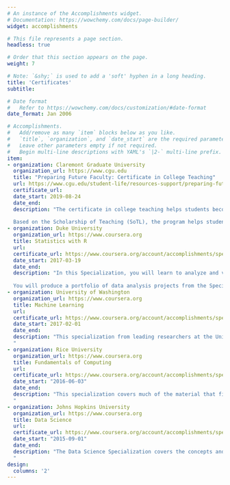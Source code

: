 ```yaml
---
# An instance of the Accomplishments widget.
# Documentation: https://wowchemy.com/docs/page-builder/
widget: accomplishments

# This file represents a page section.
headless: true

# Order that this section appears on the page.
weight: 7

# Note: `&shy;` is used to add a 'soft' hyphen in a long heading.
title: 'Certificates'
subtitle:

# Date format
#   Refer to https://wowchemy.com/docs/customization/#date-format
date_format: Jan 2006

# Accomplishments.
#   Add/remove as many `item` blocks below as you like.
#   `title`, `organization`, and `date_start` are the required parameters.
#   Leave other parameters empty if not required.
#   Begin multi-line descriptions with YAML's `|2-` multi-line prefix.
item:
- organization: Claremont Graduate University
  organization_url: https://www.cgu.edu
  title: "Preparing Future Faculty: Certificate in College Teaching"
  url: https://www.cgu.edu/student-life/resources-support/preparing-future-faculty
  certificate_url: 
  date_start: 2019-08-24
  date_end:
  description: "The certificate in college teaching helps students become an inclusive leader of teaching and learning, connecting you with like-minded faculty who seek to build excellence and foster inclusivity in teaching.
  
  Based on the Scholarship of Teaching (SoTL), the program helps students develop pedagogical knowledge and skills through workshops, courses, teaching clinics, and individual consulting on all aspects of teaching and learning, including developing teaching philosophy statements, syllabi, and electronic portfolios."
- organization: Duke University
  organization_url: https://www.coursera.org
  title: Statistics with R
  url:
  certificate_url: https://www.coursera.org/account/accomplishments/specialization/2EML6BZENT8E
  date_start: 2017-03-19
  date_end:
  description: "In this Specialization, you will learn to analyze and visualize data in R and create reproducible data analysis reports, demonstrate a conceptual understanding of the unified nature of statistical inference, perform frequentist and Bayesian statistical inference and modeling to understand natural phenomena and make data-based decisions, communicate statistical results correctly, effectively, and in context without relying on statistical jargon, critique data-based claims and evaluated data-based decisions, and wrangle and visualize data with R packages for data analysis.
  
  You will produce a portfolio of data analysis projects from the Specialization that demonstrates mastery of statistical data analysis from exploratory analysis to inference to modeling, suitable for applying for statistical analysis or data scientist positions."
- organization: University of Washington
  organization_url: https://www.coursera.org
  title: Machine Learning
  url:
  certificate_url: https://www.coursera.org/account/accomplishments/specialization/3WKBV8NDXXDW
  date_start: 2017-02-01
  date_end:
  description: "This specialization from leading researchers at the University of Washington introduces you to the exciting, high-demand field of Machine Learning. Through a series of practical case studies, you will gain applied experience in major areas of Machine Learning including Prediction, Classification, Clustering, and Information Retrieval. You will learn to analyze large and complex datasets, create systems that adapt and improve over time, and build intelligent applications that can make predictions from data. Learners will implement and apply predictive, classification, clustering, and information retrieval machine learning algorithms to real datasets throughout each course in the specialization. They will walk away with applied machine learning and Python programming experience.
  "
- organization: Rice University
  organization_url: https://www.coursera.org
  title: Fundamentals of Computing
  url:
  certificate_url: https://www.coursera.org/account/accomplishments/specialization/ELH8ATLPJZVD
  date_start: "2016-06-03"
  date_end:
  description: "This specialization covers much of the material that first-year Computer Science students take at Rice University. Students learn sophisticated programming skills in Python from the ground up and apply these skills in building more than 20 fun projects. The Specialization concludes with a Capstone exam that allows the students to demonstrate the range of knowledge that they have acquired in the Specialization.
  "
- organization: Johns Hopkins University
  organization_url: https://www.coursera.org
  title: Data Science
  url:
  certificate_url: https://www.coursera.org/account/accomplishments/specialization/7LLVQNDE9QD9
  date_start: "2015-09-01"
  date_end:
  description: "The Data Science Specialization covers the concepts and tools for an entire data science pipeline. Successful participants learn how to use the tools of the trade, think analytically about complex problems, manage large data sets, deploy statistical principles, create visualizations, build and evaluate machine learning algorithms, publish reproducible analyses, and develop data products.
  "
design:
  columns: '2' 
---
```

